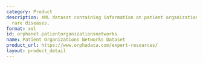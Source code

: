 ```yaml
---
category: Product
description: XML dataset containing information on patient organization networks for
  rare diseases.
format: xml
id: orphanet.patientorganizationsnetworks
name: Patient Organizations Networks Dataset
product_url: https://www.orphadata.com/expert-resources/
layout: product_detail
---
```

